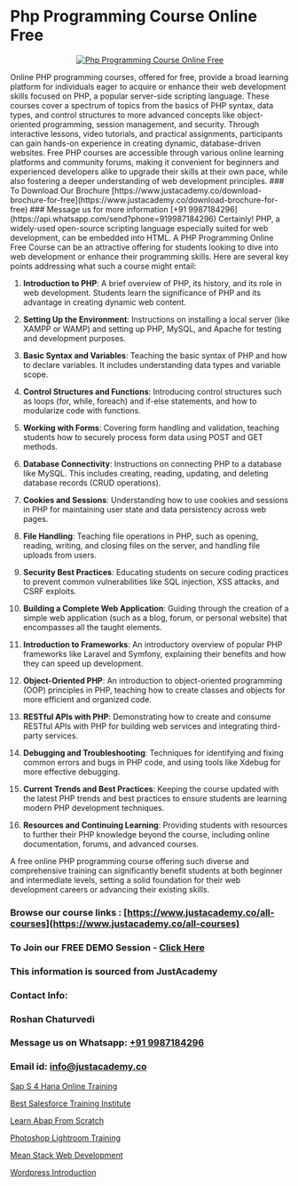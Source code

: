 # Php Programming Course Online Free

<p align="center">
  <a href="https://justacademy.co/course-detail/php-training">
    <img src="https://justacademy.co/storage2/course_image/1676637155_course_image.webp" alt="Php Programming Course Online Free">
  </a>
</p>
Online PHP programming courses, offered for free, provide a broad learning platform for individuals eager to acquire or enhance their web development skills focused on PHP, a popular server-side scripting language. These courses cover a spectrum of topics from the basics of PHP syntax, data types, and control structures to more advanced concepts like object-oriented programming, session management, and security. Through interactive lessons, video tutorials, and practical assignments, participants can gain hands-on experience in creating dynamic, database-driven websites. Free PHP courses are accessible through various online learning platforms and community forums, making it convenient for beginners and experienced developers alike to upgrade their skills at their own pace, while also fostering a deeper understanding of web development principles.
### To Download Our Brochure [https://www.justacademy.co/download-brochure-for-free](https://www.justacademy.co/download-brochure-for-free)
### Message us for more information [+91 9987184296](https://api.whatsapp.com/send?phone=919987184296)
Certainly! PHP, a widely-used open-source scripting language especially suited for web development, can be embedded into HTML. A PHP Programming Online Free Course can be an attractive offering for students looking to dive into web development or enhance their programming skills. Here are several key points addressing what such a course might entail:

1) **Introduction to PHP**: A brief overview of PHP, its history, and its role in web development. Students learn the significance of PHP and its advantage in creating dynamic web content.

2) **Setting Up the Environment**: Instructions on installing a local server (like XAMPP or WAMP) and setting up PHP, MySQL, and Apache for testing and development purposes.

3) **Basic Syntax and Variables**: Teaching the basic syntax of PHP and how to declare variables. It includes understanding data types and variable scope.

4) **Control Structures and Functions**: Introducing control structures such as loops (for, while, foreach) and if-else statements, and how to modularize code with functions.

5) **Working with Forms**: Covering form handling and validation, teaching students how to securely process form data using POST and GET methods.

6) **Database Connectivity**: Instructions on connecting PHP to a database like MySQL. This includes creating, reading, updating, and deleting database records (CRUD operations).

7) **Cookies and Sessions**: Understanding how to use cookies and sessions in PHP for maintaining user state and data persistency across web pages.

8) **File Handling**: Teaching file operations in PHP, such as opening, reading, writing, and closing files on the server, and handling file uploads from users.

9) **Security Best Practices**: Educating students on secure coding practices to prevent common vulnerabilities like SQL injection, XSS attacks, and CSRF exploits.

10) **Building a Complete Web Application**: Guiding through the creation of a simple web application (such as a blog, forum, or personal website) that encompasses all the taught elements.

11) **Introduction to Frameworks**: An introductory overview of popular PHP frameworks like Laravel and Symfony, explaining their benefits and how they can speed up development.

12) **Object-Oriented PHP**: An introduction to object-oriented programming (OOP) principles in PHP, teaching how to create classes and objects for more efficient and organized code.

13) **RESTful APIs with PHP**: Demonstrating how to create and consume RESTful APIs with PHP for building web services and integrating third-party services.

14) **Debugging and Troubleshooting**: Techniques for identifying and fixing common errors and bugs in PHP code, and using tools like Xdebug for more effective debugging.

15) **Current Trends and Best Practices**: Keeping the course updated with the latest PHP trends and best practices to ensure students are learning modern PHP development techniques.

16) **Resources and Continuing Learning**: Providing students with resources to further their PHP knowledge beyond the course, including online documentation, forums, and advanced courses.

A free online PHP programming course offering such diverse and comprehensive training can significantly benefit students at both beginner and intermediate levels, setting a solid foundation for their web development careers or advancing their existing skills.

### Browse our course links : [https://www.justacademy.co/all-courses](https://www.justacademy.co/all-courses) 
### To Join our FREE DEMO Session - [Click Here](https://www.justacademy.co/register-for-course-demo)


### This information is sourced from JustAcademy
### Contact Info:
### Roshan Chaturvedi
### Message us on Whatsapp: [+91 9987184296](https://api.whatsapp.com/send?phone=919987184296)
### Email id: [info@justacademy.co](mailto:info@justacademy.co)
                
[Sap S 4 Hana Online Training](https://www.linkedin.com/pulse/sap-4-hana-online-training-justacademy-qie2c/)

[Best Salesforce Training Institute](https://www.linkedin.com/pulse/best-salesforce-training-institute-justacademy-new-york-pccjf?trackingId=kX3TTElp12vxdpAiVMsb%2FA%3D%3D&lipi=urn%3Ali%3Apage%3Ad_flagship3_company_admin%3BwtQD6Pu0R9K1Ka8Wqh4DGA%3D%3D)

[Learn Abap From Scratch](https://medium.com/@justacademytraining/learn-abap-from-scratch-a2d062d92401)

[Photoshop Lightroom Training](https://medium.com/@kumarishimmi99/photoshop-lightroom-training-a1ceadeb1953)

[Mean Stack Web Development](https://justacademyin.github.io/justacademy/mean-stack-web-development)

[Wordpress Introduction](https://justacademyin.github.io/justacademy/wordpress-introduction)

